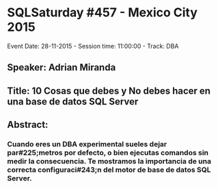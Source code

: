 # SQLSaturday #457 - Mexico City 2015
Event Date: 28-11-2015 - Session time: 11:00:00 - Track: DBA
## Speaker: Adrian Miranda
## Title: 10 Cosas que debes y No debes hacer en una base de datos SQL Server
## Abstract:
### Cuando eres un DBA experimental sueles dejar par#225;metros por defecto, o bien ejecutas comandos sin medir la consecuencia. Te mostramos la importancia de una correcta configuraci#243;n del motor de base de datos SQL Server.
